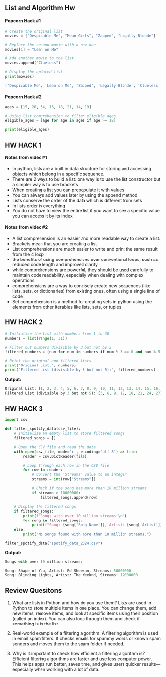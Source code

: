 ## List and Algorithm Hw


#### Popcorn Hack #1

```python
# Create the original list
movies = ["Despicable Me", "Mean Girls", "Zapped", "Legally Blonde"]

# Replace the second movie with a new one
movies[1] = "Lean on Me"

# Add another movie to the list
movies.append("Clueless")

# Display the updated list
print(movies)
```

```python
['Despicable Me', 'Lean on Me', 'Zapped', 'Legally Blonde', 'Clueless']
```



#### Popcorn Hack #2 


```python 
ages = [15, 20, 34, 16, 18, 21, 14, 19]

# Using list comprehension to filter eligible ages
eligible_ages = [age for age in ages if age >= 18]

print(eligible_ages)
```



## HW HACK 1



#### Notes from video #1

- In python, lists are a built in data structure for storing and accessing objects which belong in a specific sequence.
- There are 2 ways to build a list: one way is to use the list constructor but a simpler way is to use brackets
- When creating a list you can prepopulate it with values
- You can always add values later by using the append method
- Lists conserve the order of the data which is different from sets
- In lists order is everything
- You do not have to view the entire list if you want to see a specific value you can access it by its index



#### Notes from video #2

- A list comprehension is an easier and more readable way to create a list.
- Brackets mean that you are creating a list
- List comprehensions are much easier to write and print the same result from the 4 loop
-  the benefits of using comprehensions over conventional loops, such as reduced code length and improved clarity
- while comprehensions are powerful, they should be used carefully to maintain code readability, especially when dealing with complex operations
- comprehensions are a way to concisely create new sequences (like lists, sets, or dictionaries) from existing ones, often using a single line of code
- Set comprehension is a method for creating sets in python using the elements from other iterables like lists, sets, or tuples


## HW HACK 2


```py
# Initialize the list with numbers from 1 to 30
numbers = list(range(1, 31))

# Filter out numbers divisible by 3 but not by 5
filtered_numbers = [num for num in numbers if num % 3 == 0 and num % 5 != 0]

# Print the original and filtered lists
print("Original List:", numbers)
print("Filtered List (divisible by 3 but not 5):", filtered_numbers)
```

**Output:**

```py
Original List: [1, 2, 3, 4, 5, 6, 7, 8, 9, 10, 11, 12, 13, 14, 15, 16, 17, 18, 19, 20, 21, 22, 23, 24, 25, 26, 27, 28, 29, 30]
Filtered List (divisible by 3 but not 5): [3, 6, 9, 12, 18, 21, 24, 27]
```


## HW HACK 3


```py
import csv

def filter_spotify_data(csv_file):
    # Initialize an empty list to store filtered songs
    filtered_songs = []

    # Open the CSV file and read the data
    with open(csv_file, mode='r', encoding='utf-8') as file:
        reader = csv.DictReader(file)
        
        # Loop through each row in the CSV file
        for row in reader:
            # Convert the 'Streams' value to an integer
            streams = int(row["Streams"])

            # Check if the song has more than 10 million streams
            if streams > 10000000:
                filtered_songs.append(row)
    
    # Display the filtered songs
    if filtered_songs:
        print(f"Songs with over 10 million streams:\n")
        for song in filtered_songs:
            print(f"Song: {song['Song Name']}, Artist: {song['Artist']}, Streams: {song['Streams']}")
    else:
        print("No songs found with more than 10 million streams.")

filter_spotify_data("spotify_data_2024.csv")
```


**Output:**

```py
Songs with over 10 million streams:

Song: Shape of You, Artist: Ed Sheeran, Streams: 50000000
Song: Blinding Lights, Artist: The Weeknd, Streams: 12000000
```


## Review Quesitons


1. What are lists in Python and how do you use them?
Lists are used in Python to store multiple items in one place. You can change them, add new items, remove items, and look at specific items using their position (called an index). You can also loop through them and check if something is in the list.

2. Real-world example of a filtering algorithm:
A filtering algorithm is used in email spam filters. It checks emails for spammy words or known spam senders and moves them to the spam folder if needed.

3. Why is it important to check how efficient a filtering algorithm is?
Efficient filtering algorithms are faster and use less computer power. This helps apps run better, saves time, and gives users quicker results—especially when working with a lot of data.